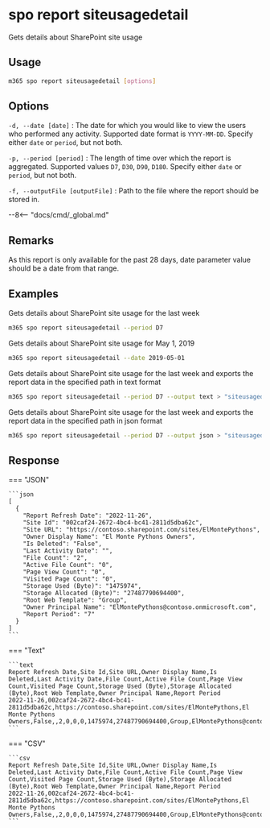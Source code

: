 # spo report siteusagedetail

Gets details about SharePoint site usage

## Usage

```sh
m365 spo report siteusagedetail [options]
```

## Options

`-d, --date [date]`
: The date for which you would like to view the users who performed any activity. Supported date format is `YYYY-MM-DD`. Specify either `date` or `period`, but not both.

`-p, --period [period]`
: The length of time over which the report is aggregated. Supported values `D7`, `D30`, `D90`, `D180`. Specify either `date` or `period`, but not both.

`-f, --outputFile [outputFile]`
: Path to the file where the report should be stored in.

--8<-- "docs/cmd/_global.md"

## Remarks

As this report is only available for the past 28 days, date parameter value should be a date from that range.

## Examples

Gets details about SharePoint site usage for the last week

```sh
m365 spo report siteusagedetail --period D7
```

Gets details about SharePoint site usage for May 1, 2019

```sh
m365 spo report siteusagedetail --date 2019-05-01
```

Gets details about SharePoint site usage for the last week and exports the report data in the specified path in text format

```sh
m365 spo report siteusagedetail --period D7 --output text > "siteusagedetail.txt"
```

Gets details about SharePoint site usage for the last week and exports the report data in the specified path in json format

```sh
m365 spo report siteusagedetail --period D7 --output json > "siteusagedetail.json"
```

## Response

=== "JSON"

    ```json
    [
      {
        "Report Refresh Date": "2022-11-26",
        "Site Id": "002caf24-2672-4bc4-bc41-2811d5dba62c",
        "Site URL": "https://contoso.sharepoint.com/sites/ElMontePythons",
        "Owner Display Name": "El Monte Pythons Owners",
        "Is Deleted": "False",
        "Last Activity Date": "",
        "File Count": "2",
        "Active File Count": "0",
        "Page View Count": "0",
        "Visited Page Count": "0",
        "Storage Used (Byte)": "1475974",
        "Storage Allocated (Byte)": "27487790694400",
        "Root Web Template": "Group",
        "Owner Principal Name": "ElMontePythons@contoso.onmicrosoft.com",
        "Report Period": "7"
      }
    ]
    ```

=== "Text"

    ```text
    Report Refresh Date,Site Id,Site URL,Owner Display Name,Is Deleted,Last Activity Date,File Count,Active File Count,Page View Count,Visited Page Count,Storage Used (Byte),Storage Allocated (Byte),Root Web Template,Owner Principal Name,Report Period
    2022-11-26,002caf24-2672-4bc4-bc41-2811d5dba62c,https://contoso.sharepoint.com/sites/ElMontePythons,El Monte Pythons Owners,False,,2,0,0,0,1475974,27487790694400,Group,ElMontePythons@contoso.onmicrosoft.com,7
    ```

=== "CSV"

    ```csv
    Report Refresh Date,Site Id,Site URL,Owner Display Name,Is Deleted,Last Activity Date,File Count,Active File Count,Page View Count,Visited Page Count,Storage Used (Byte),Storage Allocated (Byte),Root Web Template,Owner Principal Name,Report Period
    2022-11-26,002caf24-2672-4bc4-bc41-2811d5dba62c,https://contoso.sharepoint.com/sites/ElMontePythons,El Monte Pythons Owners,False,,2,0,0,0,1475974,27487790694400,Group,ElMontePythons@contoso.onmicrosoft.com,7
    ```
